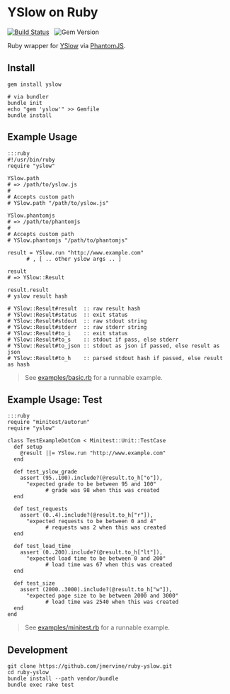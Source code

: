 YSlow on Ruby
=============

[![Build Status](https://travis-ci.org/jmervine/ruby-yslow.svg?branch=v0.0.1)](https://travis-ci.org/jmervine/ruby-yslow) &nbsp; ![Gem Version](https://badge.fury.io/rb/yslow.png)

Ruby wrapper for [YSlow](http://yslow.org/phantomjs/) via [PhantomJS](http://phantomjs.org/).


Install
-------

    gem install yslow

    # via bundler
    bundle init
    echo "gem 'yslow'" >> Gemfile
    bundle install


Example Usage
-------------

    :::ruby
    #!/usr/bin/ruby
    require "yslow"

    YSlow.path
    # => /path/to/yslow.js
    #
    # Accepts custom path
    # YSlow.path "/path/to/yslow.js"

    YSlow.phantomjs
    # => /path/to/phantomjs
    #
    # Accepts custom path
    # YSlow.phantomjs "/path/to/phantomjs"

    result = YSlow.run "http://www.example.com"
          # , [ .. other yslow args .. ]

    result
    # => YSlow::Result

    result.result
    # yslow result hash

    # YSlow::Result#result  :: raw result hash
    # YSlow::Result#status  :: exit status
    # YSlow::Result#stdout  :: raw stdout string
    # YSlow::Result#stderr  :: raw stderr string
    # YSlow::Result#to_i    :: exit status
    # YSlow::Result#to_s    :: stdout if pass, else stderr
    # YSlow::Result#to_json :: stdout as json if passed, else result as json
    # YSlow::Result#to_h    :: parsed stdout hash if passed, else result as hash

> See [examples/basic.rb](https://github.com/jmervine/ruby-yslow/blob/master/examples/basic.rb) for a runnable example.

Example Usage: Test
-------------------

    :::ruby
    require "minitest/autorun"
    require "yslow"

    class TestExampleDotCom < Minitest::Unit::TestCase
      def setup
        @result ||= YSlow.run "http://www.example.com"
      end

      def test_yslow_grade
        assert (95..100).include?(@result.to_h["o"]),
          "expected grade to be between 95 and 100"
                # grade was 98 when this was created
      end

      def test_requests
        assert (0..4).include?(@result.to_h["r"]),
          "expected requests to be between 0 and 4"
                # requests was 2 when this was created
      end

      def test_load_time
        assert (0..200).include?(@result.to_h["lt"]),
          "expected load time to be between 0 and 200"
                # load time was 67 when this was created
      end

      def test_size
        assert (2000..3000).include?(@result.to_h["w"]),
          "expected page size to be between 2000 and 3000"
                # load time was 2540 when this was created
      end
    end

> See [examples/minitest.rb](https://github.com/jmervine/ruby-yslow/blob/master/examples/minitest.rb) for a runnable example.

Development
-----------

    git clone https://github.com/jmervine/ruby-yslow.git
    cd ruby-yslow
    bundle install --path vendor/bundle
    bundle exec rake test

